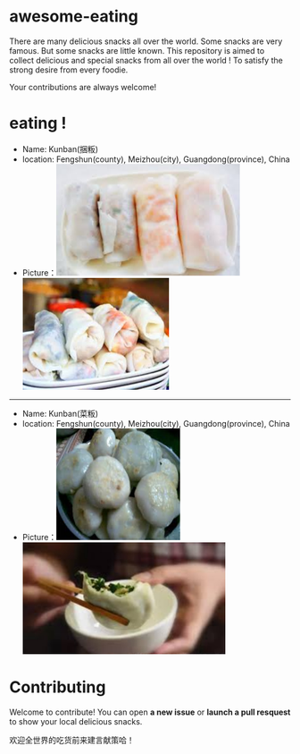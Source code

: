 # awesome-eating
There are many delicious snacks all over the world. Some snacks are very famous. But some snacks are little known. This repository is aimed to collect delicious and special snacks from all over the world ! To satisfy the strong desire from every foodie.

Your contributions are always welcome!

# eating !
- Name: Kunban(捆粄)
- location: Fengshun(county), Meizhou(city), Guangdong(province), China
- Picture：<img src="imgs/kunban.jpg" height="200"><img src="imgs/kunban2.jpg" height="200">

---
- Name: Kunban(菜粄)
- location: Fengshun(county), Meizhou(city), Guangdong(province), China
- Picture：<img src="imgs/caiban.jpg" height="200"><img src="imgs/caiban2.jpg" height="200">

# Contributing
Welcome to contribute! You can open **a new issue** or **launch a pull resquest** to show your local delicious snacks.

欢迎全世界的吃货前来建言献策哈！
